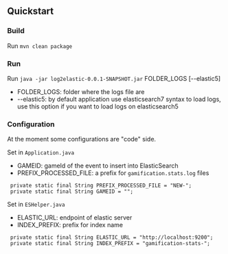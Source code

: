 ## Quickstart

### Build

Run `mvn clean package`

### Run

Run `java -jar log2elastic-0.0.1-SNAPSHOT.jar` FOLDER_LOGS [--elastic5]

* FOLDER_LOGS: folder where the logs file are
* --elastic5: by default application use elasticsearch7 syntax to load logs, use this option if you want to load logs on elasticsearch5

### Configuration

At the moment some configurations are "code" side.

Set in `Application.java` 
* GAMEID: gameId of the event to insert into ElasticSearch
* PREFIX_PROCESSED_FILE: a prefix for `gamification.stats.log` files

```
 private static final String PREFIX_PROCESSED_FILE = "NEW-";
 private static final String GAMEID = "";
```

Set in `ESHelper.java`
* ELASTIC_URL: endpoint of elastic server
* INDEX_PREFIX: prefix for index name

```
 private static final String ELASTIC_URL = "http://localhost:9200";
 private static final String INDEX_PREFIX = "gamification-stats-";
```


